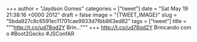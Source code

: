 
+++
author = "Jaydson Gomes"
categories = ["tweet"]
date = "Sat May 19 21:38:16 +0000 2012"
draft = false
image = "{TWEET_IMAGE}"
slug = "5bda927c8c6591ec11701cae9933d7fbb863ed82"
tags = ["tweet"]
title = """http://t.co/ud78qd2Y Brin..."""
+++
http://t.co/ud78qd2Y Brincando com o #Boot2Gecko #JSConfAR
